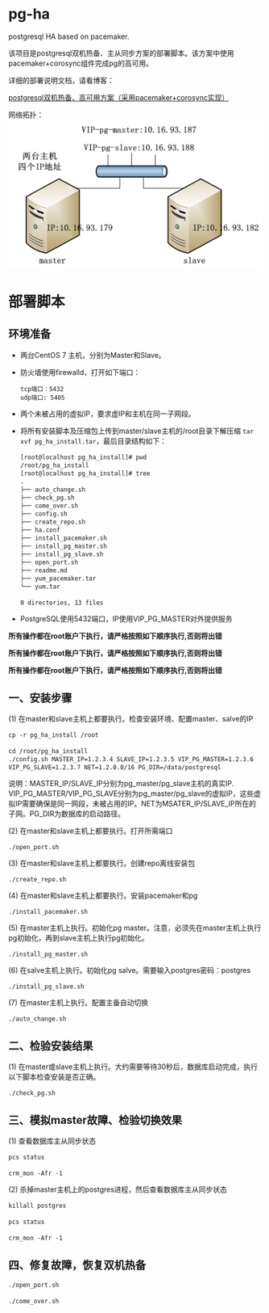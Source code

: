 # pg-ha
postgresql HA based on pacemaker.

该项目是postgresql双机热备、主从同步方案的部署脚本。该方案中使用pacemaker+corosync组件完成pg的高可用。

详细的部署说明文档，请看博客：

[postgresql双机热备、高可用方案（采用pacemaker+corosync实现）](http://blog.csdn.net/qguanri/article/details/51151974)

网络拓扑：
![topo](images/pg_host.png)

# 部署脚本

## 环境准备

* 两台CentOS 7 主机，分别为Master和Slave。
* 防火墙使用firewalld，打开如下端口：
	```
	tcp端口：5432
	udp端口: 5405
	```
* 两个未被占用的虚拟IP，要求虚IP和主机在同一子网段。
* 将所有安装脚本及压缩包上传到master/slave主机的/root目录下解压缩 ```tar xvf pg_ha_install.tar```，最后目录结构如下：

	```
	[root@localhost pg_ha_install]# pwd
	/root/pg_ha_install
	[root@localhost pg_ha_install]# tree
	.
	├── auto_change.sh
	├── check_pg.sh
	├── come_over.sh
	├── config.sh
	├── create_repo.sh
	├── ha.conf
	├── install_pacemaker.sh
	├── install_pg_master.sh
	├── install_pg_slave.sh
	├── open_port.sh
	├── readme.md
	├── yum_pacemaker.tar
	└── yum.tar

	0 directories, 13 files
	```
* PostgreSQL使用5432端口，IP使用VIP_PG_MASTER对外提供服务

**所有操作都在root账户下执行，请严格按照如下顺序执行,否则将出错**

**所有操作都在root账户下执行，请严格按照如下顺序执行,否则将出错**

**所有操作都在root账户下执行，请严格按照如下顺序执行,否则将出错**

## 一、安装步骤

(1) 在master和slave主机上都要执行。检查安装环境、配置master、salve的IP

```
cp -r pg_ha_install /root

cd /root/pg_ha_install
./config.sh MASTER_IP=1.2.3.4 SLAVE_IP=1.2.3.5 VIP_PG_MASTER=1.2.3.6 VIP_PG_SLAVE=1.2.3.7 NET=1.2.0.0/16 PG_DIR=/data/postgresql
```

说明：MASTER_IP/SLAVE_IP分别为pg_master/pg_slave主机的真实IP. VIP_PG_MASTER/VIP_PG_SLAVE分别为pg_master/pg_slave的虚拟IP，这些虚拟IP需要确保是同一网段，未被占用的IP。NET为MSATER_IP/SLAVE_IP所在的子网。PG_DIR为数据库的启动路径。


(2) 在master和slave主机上都要执行。打开所需端口

```
./open_port.sh
```

(3) 在master和slave主机上都要执行。创建repo离线安装包

```
./create_repo.sh
```

(4) 在master和slave主机上都要执行。安装pacemaker和pg

```
./install_pacemaker.sh
```

(5) 在master主机上执行。初始化pg master。注意，必须先在master主机上执行pg初始化，再到slave主机上执行pg初始化。

```
./install_pg_master.sh
```

(6) 在salve主机上执行。初始化pg salve。需要输入postgres密码：postgres

```
./install_pg_slave.sh
```

(7) 在master主机上执行。配置主备自动切换

```
./auto_change.sh
```

## 二、检验安装结果

(1) 在master或slave主机上执行。大约需要等待30秒后，数据库启动完成，执行以下脚本检查安装是否正确。

```
./check_pg.sh
```

## 三、模拟master故障、检验切换效果

(1) 查看数据库主从同步状态

```
pcs status

crm_mon -Afr -1
```

(2) 杀掉master主机上的postgres进程，然后查看数据库主从同步状态

```
killall postgres

pcs status

crm_mon -Afr -1
```

## 四、修复故障，恢复双机热备

```
./open_port.sh 

./come_over.sh
```
